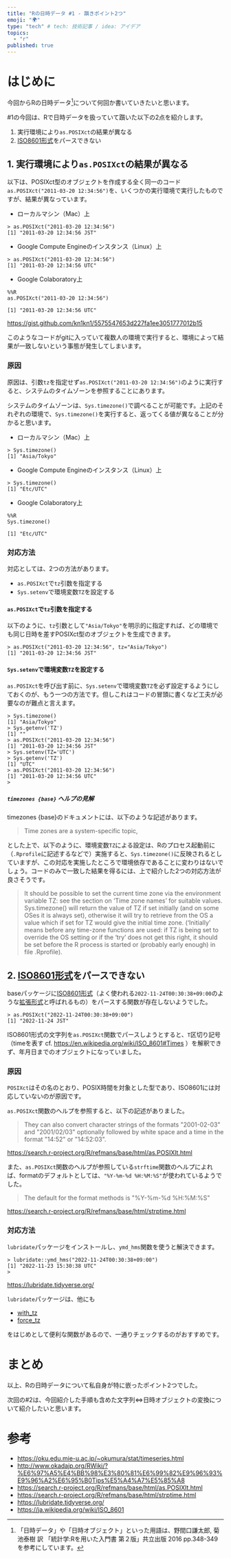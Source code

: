 ```yaml
---
title: "Rの日時データ #1 - 躓きポイント2つ"
emoji: "🌍"
type: "tech" # tech: 技術記事 / idea: アイデア
topics:
  - "r"
published: true
---
```


# はじめに

今回からRの日時データ[^1]について何回か書いていきたいと思います。

[^1]: 「日時データ」や「日時オブジェクト」といった用語は、野間口謙太郎, 菊池泰樹 訳 「統計学:Rを用いた入門書 第２版」共立出版 2016 pp.348-349 を参考にしています。

#1の今回は、Rで日時データを扱っていて躓いた以下の2点を紹介します。

1. 実行環境により`as.POSIXct`の結果が異なる
1. [ISO8601形式](https://ja.wikipedia.org/wiki/ISO_8601)をパースできない

## 1. 実行環境により`as.POSIXct`の結果が異なる

以下は、POSIXct型のオブジェクトを作成する全く同一のコード`as.POSIXct("2011-03-20 12:34:56")`を、いくつかの実行環境で実行したものですが、結果が異なっています。

- ローカルマシン（Mac）上

```
> as.POSIXct("2011-03-20 12:34:56")
[1] "2011-03-20 12:34:56 JST"
```

- Google Compute Engineのインスタンス（Linux）上
```
> as.POSIXct("2011-03-20 12:34:56")
[1] "2011-03-20 12:34:56 UTC"
```

- Google Colaboratory上
```
%%R
as.POSIXct("2011-03-20 12:34:56")

[1] "2011-03-20 12:34:56 UTC"
```
https://gist.github.com/kn1kn1/5575547653d227fa1ee3051777012b15

このようなコードがgitに入っていて複数人の環境で実行すると、環境によって結果が一致しないという事態が発生してしまいます。

### 原因

原因は、引数`tz`を指定せず`as.POSIXct("2011-03-20 12:34:56")`のように実行すると、システムのタイムゾーンを参照することにあります。

システムのタイムゾーンは、`Sys.timezone()`で調べることが可能です。上記のそれぞれの環境で、`Sys.timezone()`を実行すると、返ってくる値が異なることが分かると思います。

- ローカルマシン（Mac）上

```
> Sys.timezone()
[1] "Asia/Tokyo"
```

- Google Compute Engineのインスタンス（Linux）上
```
> Sys.timezone()
[1] "Etc/UTC"
```

- Google Colaboratory上
```
%%R
Sys.timezone()

[1] "Etc/UTC"
```

### 対応方法

対応としては、2つの方法があります。

- `as.POSIXct`で`tz`引数を指定する
- `Sys.setenv`で環境変数`TZ`を設定する

#### `as.POSIXct`で`tz`引数を指定する

以下のように、`tz`引数として`"Asia/Tokyo"`を明示的に指定すれば、どの環境でも同じ日時を差すPOSIXct型のオブジェクトを生成できます。

```
> as.POSIXct("2011-03-20 12:34:56", tz="Asia/Tokyo")
[1] "2011-03-20 12:34:56 JST"
```

#### `Sys.setenv`で環境変数`TZ`を設定する

`as.POSIXct`を呼び出す前に、`Sys.setenv`で環境変数`TZ`を必ず設定するようにしておくのが、もう一つの方法です。但しこれはコードの冒頭に書くなど工夫が必要なのが難点と言えます。

```
> Sys.timezone()
[1] "Asia/Tokyo"
> Sys.getenv('TZ')
[1] ""
> as.POSIXct("2011-03-20 12:34:56")
[1] "2011-03-20 12:34:56 JST"
> Sys.setenv(TZ='UTC')
> Sys.getenv('TZ')
[1] "UTC"
> as.POSIXct("2011-03-20 12:34:56")
[1] "2011-03-20 12:34:56 UTC"
> 
```

##### `timezones {base}` ヘルプの見解

timezones {base}のドキュメントには、以下のような記述があります。

> Time zones are a system-specific topic, 

とした上で、以下のように、環境変数`TZ`による設定は、Rのプロセス起動前に（`.Rprofile`に記述するなどで）実施すると、`Sys.timezone()`に反映されるとしていますが、この対応を実施したところで環境依存であることに変わりはないでしょう。コードのみで一致した結果を得るには、上で紹介した2つの対応方法が良さそうです。

> It should be possible to set the current time zone via the environment variable TZ: see the section on ‘Time zone names’ for suitable values. Sys.timezone() will return the value of TZ if set initially (and on some OSes it is always set), otherwise it will try to retrieve from the OS a value which if set for TZ would give the initial time zone. (‘Initially’ means before any time-zone functions are used: if TZ is being set to override the OS setting or if the ‘try’ does not get this right, it should be set before the R process is started or (probably early enough) in file .Rprofile).


## 2. [ISO8601形式](https://ja.wikipedia.org/wiki/ISO_8601)をパースできない

baseパッケージに[ISO8601形式](https://ja.wikipedia.org/wiki/ISO_8601)（よく使われる`2022-11-24T00:30:38+09:00`のような[拡張形式](https://ja.wikipedia.org/wiki/ISO_8601#%E5%9F%BA%E6%9C%AC%E5%BD%A2%E5%BC%8F%E3%81%A8%E6%8B%A1%E5%BC%B5%E5%BD%A2%E5%BC%8F)と呼ばれるもの）をパースする関数が存在しないようでした。

```
> as.POSIXct("2022-11-24T00:30:38+09:00")
[1] "2022-11-24 JST"
```

ISO8601形式の文字列を`as.POSIXct`関数でパースしようとすると、`T`区切り記号（timeを表す cf. https://en.wikipedia.org/wiki/ISO_8601#Times ）を解釈できず、年月日までのオブジェクトになっていました。

### 原因

`POSIXct`はその名のとおり、POSIX時間を対象とした型であり、ISO8601には対応していないのが原因です。

`as.POSIXct`関数のヘルプを参照すると、以下の記述がありました。

> They can also convert character strings of the formats "2001-02-03" and "2001/02/03" optionally followed by white space and a time in the format "14:52" or "14:52:03".

https://search.r-project.org/R/refmans/base/html/as.POSIXlt.html

また、`as.POSIXct`関数のヘルプが参照している`strftime`関数のヘルプによれば、formatのデフォルトとしては、`"%Y-%m-%d %H:%M:%S"`が使われているようでした。

> The default for the format methods is "%Y-%m-%d %H:%M:%S"

https://search.r-project.org/R/refmans/base/html/strptime.html


### 対応方法

`lubridate`パッケージをインストールし、`ymd_hms`関数を使うと解決できます。

```
> lubridate::ymd_hms("2022-11-24T00:30:38+09:00")
[1] "2022-11-23 15:30:38 UTC"
> 
```

https://lubridate.tidyverse.org/

`lubridate`パッケージは、他にも

- [with_tz](https://lubridate.tidyverse.org/reference/with_tz.html)
- [force_tz](https://lubridate.tidyverse.org/reference/force_tz.html)

をはじめとして便利な関数があるので、一通りチェックするのがおすすめです。


# まとめ

以上、Rの日時データについて私自身が特に嵌ったポイント2つでした。

次回の#2は、今回紹介した手順も含めた文字列⇔日時オブジェクトの変換について紹介したいと思います。

# 参考

- https://oku.edu.mie-u.ac.jp/~okumura/stat/timeseries.html
- http://www.okadajp.org/RWiki/?%E6%97%A5%E4%BB%98%E3%80%81%E6%99%82%E9%96%93%E9%96%A2%E6%95%B0Tips%E5%A4%A7%E5%85%A8
- https://search.r-project.org/R/refmans/base/html/as.POSIXlt.html
- https://search.r-project.org/R/refmans/base/html/strptime.html
- https://lubridate.tidyverse.org/
- https://ja.wikipedia.org/wiki/ISO_8601
